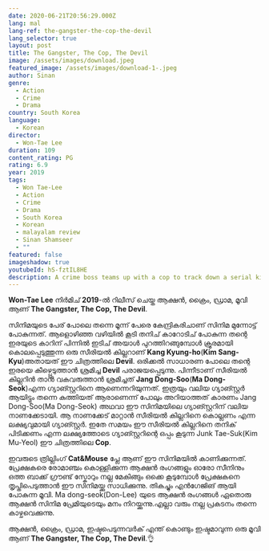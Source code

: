 ```yaml
---
date: 2020-06-21T20:56:29.000Z
lang: mal
lang-ref: the-gangster-the-cop-the-devil
lang_selector: true
layout: post
title: The Gangster, The Cop, The Devil
image: /assets/images/download.jpeg
featured_image: /assets/images/download-1-.jpeg
author: Sinan
genre:
  - Action
  - Crime
  - Drama
country: South Korea
language:
  - Korean
director:
  - Won-Tae Lee
duration: 109
content_rating: PG
rating: 6.9
year: 2019
tags:
  - Won Tae-Lee
  - Action
  - Crime
  - Drama
  - South Korea
  - Korean
  - malayalam review
  - Sinan Shamseer
  - ""
featured: false
imageshadow: true
youtubeId: hS-fztIL8HE
description: A crime boss teams up with a cop to track down a serial killer.
---
```

**Won-Tae Lee** നിർമിച് **2019**-ൽ റിലീസ് ചെയ്ത ആക്ഷൻ, ക്രൈം, ഡ്രാമ, മൂവി ആണ് **The Gangster, The Cop, The Devil**. 

സിനിമയുടെ പേര് പോലെ തന്നെ മൂന്ന് പേരെ കേന്ദ്രികരിചാണ് സിനിമ മുന്നോട്ട് പോകുന്നത്. ആളൊഴിഞ്ഞ വഴിയിൽ കൂടി തനിച് കാറോടിച് പോകുന്ന തന്റെ ഇരയുടെ കാറിന് പിന്നിൽ ഇടിച് അയാൾ പുറത്തിറങ്ങുമ്പോൾ ക്രൂരമായി കൊലപ്പെടുത്തുന്ന ഒരു സീരിയൽ കില്ലറാണ് **Kang Kyung-ho**(**Kim Sang-Kyu**)അതായത് ഈ ചിത്രത്തിലെ **Devil**. ഒരിക്കൽ സാധാരണ പോലെ തന്റെ ഇരയെ കീഴ്പ്പെടുത്താൻ ശ്രമിച്ച **Devil** പരാജയപ്പെടുന്നു. പിന്നീടാണ് സീരിയൽ കില്ലറിൻ താൻ വകവരുത്താൻ ശ്രമിച്ചത് **Jang Dong-Soo**(**Ma Dong-Seok**)എന്ന ഗ്യാങ്സ്റ്ററിനെ ആണെന്നറിയുന്നത്. ഇത്രയും വലിയ ഗ്യാങ്സ്റ്റർ ആയിട്ടും തന്നെ കുത്തിയത് ആരാണെന്ന് പോലും അറിയാത്തത് കാരണം Jang Dong-Soo(Ma Dong-Seok) അഥവാ ഈ സിനിമയിലെ ഗ്യാങ്സ്റ്ററിന് വലിയ നാണക്കേടായി. ആ നാണക്കേട് മാറ്റാൻ സീരിയൽ കില്ലറിനെ കൊല്ലണം എന്ന ലക്ഷ്യവുമായി ഗ്യാങ്സ്റ്റർ. ഇതേ സമയം ഈ സീരിയൽ കില്ലറിനെ തനിക് പിടിക്കണം എന്ന ലക്ഷ്യത്തോടെ ഗ്യാങ്സ്റ്ററിന്റെ ഒപ്പം കൂടുന്ന Junk Tae-Suk(Kim Mu-Yeol) ഈ ചിത്രത്തിലെ **Cop**. 

ഇവരുടെ ത്രില്ലിംഗ് **Cat&Mouse** പ്ലേ ആണ് ഈ സിനിമയിൽ കാണിക്കുന്നത്.  പ്രേക്ഷകരെ രോമാഞ്ചം കൊള്ളിക്കുന്ന ആക്ഷൻ രംഗങ്ങളും ഓരോ സീനിനും ഒത്ത ബാക്ക് ഗ്രൗണ്ട് സ്കോറും നല്ല മേകിങ്ങും ഒക്കെ കൂടുമ്പോൾ പ്രേക്ഷകനെ തൃപ്തിപെടുത്താൻ ഈ സിനിമയ്ക്കു സാധിക്കുന്നു. തികച്ചും എൻഗേജിങ് ആയി പോകുന്ന മൂവി. Ma dong-seok(Don-Lee) യുടെ ആക്ഷൻ രംഗങ്ങൾ ഏതൊരു ആക്ഷൻ സിനിമ പ്രേമിയുടെയും മനം നിറയ്ക്കുന്നു.എല്ലാ വരും നല്ല പ്രകടനം തന്നെ കാഴ്ചവെക്കുന്നു. 

ആക്ഷൻ, ക്രൈം, ഡ്രാമ,  ഇഷ്ടപെടുന്നവർക് എന്ത് കൊണ്ടും ഇഷ്ടമാവുന്ന ഒരു മൂവി ആണ് **The Gangster, The Cop, The Devil**.👌